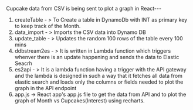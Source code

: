 Cupcake data from CSV is being sent to plot a graph in React---


1) createTable - > To Create a table in DynamoDb with INT as primary key to keep track of the Month.
2) data_import - > Imports the CSV data into Dynamo DB
3) update_table - > Updates the random 100 rows of the table every 100 mins
4) ddbstream2es - > It is written in Lambda function which triggers whenver there is an update happening and sends the data to Elastic Seacrh
5) es2api - > It is a lambda function having a trigger with the API gateway and the lambda is designed in such a way that it fetches all data from elastic search and loads only the columns or fields needed to plot the graph in the API endpoint
6) app.js -> React app's app.js file to get the data from API and to plot the graph of Month vs Cupcakes(Interest) using recharts.

